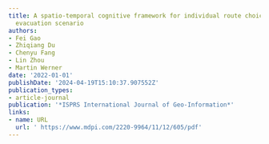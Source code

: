 ```yaml
---
title: A spatio-temporal cognitive framework for individual route choice in outdoor
  evacuation scenario
authors:
- Fei Gao
- Zhiqiang Du
- Chenyu Fang
- Lin Zhou
- Martin Werner
date: '2022-01-01'
publishDate: '2024-04-19T15:10:37.907552Z'
publication_types:
- article-journal
publication: '*ISPRS International Journal of Geo-Information*'
links:
- name: URL
  url: ' https://www.mdpi.com/2220-9964/11/12/605/pdf'
---
```

